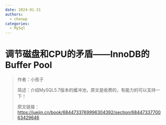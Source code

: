 ```yaml
---
date: 2024-01-31
authors:
  - chenwp
categories:
  - MySql
---
```


# 调节磁盘和CPU的矛盾——InnoDB的Buffer Pool

> 作者：小孩子
>
> 简述：介绍MySQL5.7版本的缓冲池，原文是收费的，有能力的可以支持一下！
>
> 原文链接：https://juejin.cn/book/6844733769996304392/section/6844733770063429646



<!-- more -->